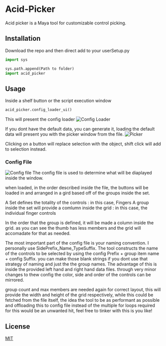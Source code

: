 # Acid-Picker

Acid picker is a Maya tool for customizable control picking.

## Installation

Download the repo and then direct add to your userSetup.py

```python
import sys

sys.path.append(Path to folder) 
import acid_picker

```

## Usage

Inside a shelf button or the script execution window

```python
acid_picker.config_loader_ui()
```

This will present the config loader
![Config Loader](https://imgur.com/smSO4QI.png)

If you dont have the default data, you can generate it, loading the default data will present you with the picker window from the file.
![Picker](https://imgur.com/8cfl3Ef.png)

Clicking on a button will replace selection with the object, shift click will add to selection instead.

### Config File

![Config file](https://imgur.com/5bmMO5M.png)
The config file is used to determine what will be diaplayed inside the window.

when loaded, in the order described inside the file, the buttons will be loaded in and arranged in a gird based off of the groups inside the set.

A Set defines the totality of the controls : in this case, Fingers
A group inside the set will provide a comlumn inside the grid : in this case, the individual finger controls

In the order that the group is defined, it will be made a column inside the grid. as you can see the thumb has less members and the grid will accomadate for that as needed.

The most important part of the config file is your naming convention. I personally use SidePrefix_Name_TypeSuffix. The tool constructs the name of the controls to be selected by using the config Prefix + group item name + config Suffix. you can make those blank strings if you dont use that strategy of naming and just the the group names. The advantage of this is inside the provided left hand and right hand data files. through very minor changes to thew config the color, side and order of the controls can be mirrored.

group count and max members are needed again for correct layout, this will provide the width and height of the grid respectively, while this could be fetched from the file itself, the idea the tool to be as performant as possible and offloading this to config file instead of the multiple for loops required for this would be an unwanted hit, feel free to tinker with this is you like!


## License
[MIT](https://choosealicense.com/licenses/mit/)
